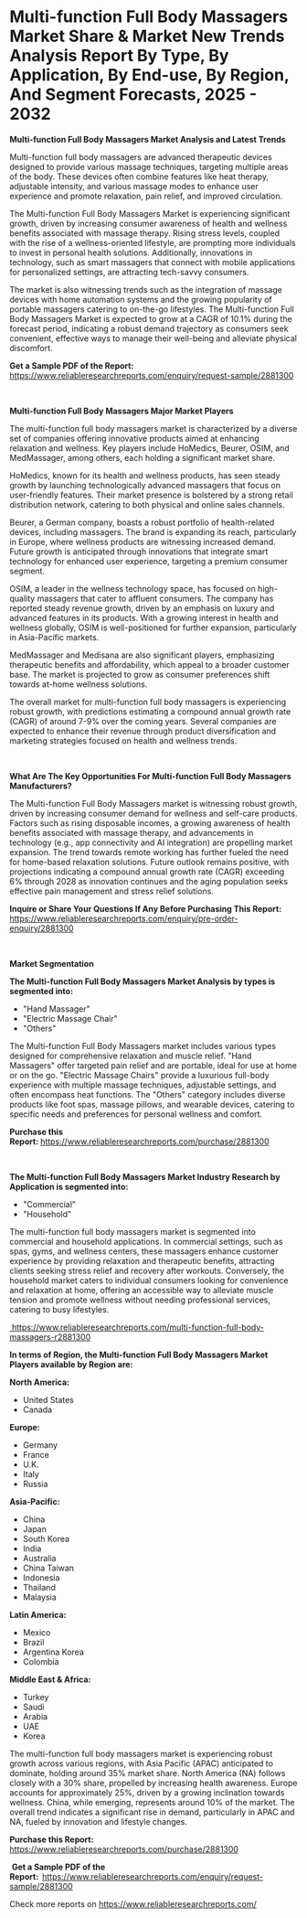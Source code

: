 <p><h1>Multi-function Full Body Massagers Market Share & Market New Trends Analysis Report By Type, By Application, By End-use, By Region, And Segment Forecasts, 2025 - 2032</h1></p><p><strong>Multi-function Full Body Massagers Market Analysis and Latest Trends</strong></p>
<p><p>Multi-function full body massagers are advanced therapeutic devices designed to provide various massage techniques, targeting multiple areas of the body. These devices often combine features like heat therapy, adjustable intensity, and various massage modes to enhance user experience and promote relaxation, pain relief, and improved circulation.</p><p>The Multi-function Full Body Massagers Market is experiencing significant growth, driven by increasing consumer awareness of health and wellness benefits associated with massage therapy. Rising stress levels, coupled with the rise of a wellness-oriented lifestyle, are prompting more individuals to invest in personal health solutions. Additionally, innovations in technology, such as smart massagers that connect with mobile applications for personalized settings, are attracting tech-savvy consumers.</p><p>The market is also witnessing trends such as the integration of massage devices with home automation systems and the growing popularity of portable massagers catering to on-the-go lifestyles. The Multi-function Full Body Massagers Market is expected to grow at a CAGR of 10.1% during the forecast period, indicating a robust demand trajectory as consumers seek convenient, effective ways to manage their well-being and alleviate physical discomfort.</p></p>
<p><strong>Get a Sample PDF of the Report:&nbsp;</strong> <a href="https://www.reliableresearchreports.com/enquiry/request-sample/2881300?utm_campaign=2734&utm_medium=2&utm_source=Github&utm_content=ia&utm_term=12032025&utm_id=multi-function-full-body-massagers">https://www.reliableresearchreports.com/enquiry/request-sample/2881300</a></p>
<p>&nbsp;</p>
<p><strong>Multi-function Full Body Massagers Major Market Players</strong></p>
<p><p>The multi-function full body massagers market is characterized by a diverse set of companies offering innovative products aimed at enhancing relaxation and wellness. Key players include HoMedics, Beurer, OSIM, and MedMassager, among others, each holding a significant market share.</p><p>HoMedics, known for its health and wellness products, has seen steady growth by launching technologically advanced massagers that focus on user-friendly features. Their market presence is bolstered by a strong retail distribution network, catering to both physical and online sales channels.</p><p>Beurer, a German company, boasts a robust portfolio of health-related devices, including massagers. The brand is expanding its reach, particularly in Europe, where wellness products are witnessing increased demand. Future growth is anticipated through innovations that integrate smart technology for enhanced user experience, targeting a premium consumer segment.</p><p>OSIM, a leader in the wellness technology space, has focused on high-quality massagers that cater to affluent consumers. The company has reported steady revenue growth, driven by an emphasis on luxury and advanced features in its products. With a growing interest in health and wellness globally, OSIM is well-positioned for further expansion, particularly in Asia-Pacific markets.</p><p>MedMassager and Medisana are also significant players, emphasizing therapeutic benefits and affordability, which appeal to a broader customer base. The market is projected to grow as consumer preferences shift towards at-home wellness solutions.</p><p>The overall market for multi-function full body massagers is experiencing robust growth, with predictions estimating a compound annual growth rate (CAGR) of around 7-9% over the coming years. Several companies are expected to enhance their revenue through product diversification and marketing strategies focused on health and wellness trends.</p></p>
<p>&nbsp;</p>
<p><strong>What Are The Key Opportunities For Multi-function Full Body Massagers Manufacturers?</strong></p>
<p><p>The Multi-function Full Body Massagers market is witnessing robust growth, driven by increasing consumer demand for wellness and self-care products. Factors such as rising disposable incomes, a growing awareness of health benefits associated with massage therapy, and advancements in technology (e.g., app connectivity and AI integration) are propelling market expansion. The trend towards remote working has further fueled the need for home-based relaxation solutions. Future outlook remains positive, with projections indicating a compound annual growth rate (CAGR) exceeding 6% through 2028 as innovation continues and the aging population seeks effective pain management and stress relief solutions.</p></p>
<p><strong>Inquire or Share Your Questions If Any Before Purchasing This Report:</strong> <a href="https://www.reliableresearchreports.com/enquiry/pre-order-enquiry/2881300?utm_campaign=2734&utm_medium=2&utm_source=Github&utm_content=ia&utm_term=12032025&utm_id=multi-function-full-body-massagers">https://www.reliableresearchreports.com/enquiry/pre-order-enquiry/2881300</a></p>
<p>&nbsp;</p>
<p><strong>Market Segmentation</strong></p>
<p><strong>The Multi-function Full Body Massagers Market Analysis by types is segmented into:</strong></p>
<p><ul><li>"Hand Massager"</li><li>"Electric Massage Chair"</li><li>"Others"</li></ul></p>
<p><p>The Multi-function Full Body Massagers market includes various types designed for comprehensive relaxation and muscle relief. "Hand Massagers" offer targeted pain relief and are portable, ideal for use at home or on the go. "Electric Massage Chairs" provide a luxurious full-body experience with multiple massage techniques, adjustable settings, and often encompass heat functions. The "Others" category includes diverse products like foot spas, massage pillows, and wearable devices, catering to specific needs and preferences for personal wellness and comfort.</p></p>
<p><strong>Purchase this Report:&nbsp;</strong><a href="https://www.reliableresearchreports.com/purchase/2881300?utm_campaign=2734&utm_medium=2&utm_source=Github&utm_content=ia&utm_term=12032025&utm_id=multi-function-full-body-massagers">https://www.reliableresearchreports.com/purchase/2881300</a></p>
<p>&nbsp;</p>
<p><strong>The Multi-function Full Body Massagers Market Industry Research by Application is segmented into:</strong></p>
<p><ul><li>"Commercial"</li><li>"Household"</li></ul></p>
<p><p>The multi-function full body massagers market is segmented into commercial and household applications. In commercial settings, such as spas, gyms, and wellness centers, these massagers enhance customer experience by providing relaxation and therapeutic benefits, attracting clients seeking stress relief and recovery after workouts. Conversely, the household market caters to individual consumers looking for convenience and relaxation at home, offering an accessible way to alleviate muscle tension and promote wellness without needing professional services, catering to busy lifestyles.</p></p>
<p><a href="https://www.reliableresearchreports.com/multi-function-full-body-massagers-r2881300?utm_campaign=2734&utm_medium=2&utm_source=Github&utm_content=ia&utm_term=12032025&utm_id=multi-function-full-body-massagers">&nbsp;https://www.reliableresearchreports.com/multi-function-full-body-massagers-r2881300</a></p>
<p><strong>In terms of Region, the Multi-function Full Body Massagers Market Players available by Region are:</strong></p>
<p>
    <p> <strong> North America: </strong>
        <ul>
            <li>United States</li>
            <li>Canada</li>
        </ul>
        </p> 
    <p> <strong> Europe: </strong>
        <ul>
            <li>Germany</li>
            <li>France</li>
            <li>U.K.</li>
            <li>Italy</li>
            <li>Russia</li>
        </ul>
        </p> 
    <p> <strong> Asia-Pacific: </strong>
        <ul>
            <li>China</li>
            <li>Japan</li>
            <li>South Korea</li>
            <li>India</li>
            <li>Australia</li>
            <li>China Taiwan</li>
            <li>Indonesia</li>
            <li>Thailand</li>
            <li>Malaysia</li>
        </ul>
        </p> 
    <p> <strong> Latin America: </strong>
        <ul>
            <li>Mexico</li>
            <li>Brazil</li>
            <li>Argentina Korea</li>
            <li>Colombia</li>
        </ul>
        </p> 
    <p> <strong> Middle East & Africa: </strong>
        <ul>
            <li>Turkey</li>
            <li>Saudi</li>
            <li>Arabia</li>
            <li>UAE</li>
            <li>Korea</li>
        </ul>
    </p>
    </p>
<p><p>The multi-function full body massagers market is experiencing robust growth across various regions, with Asia Pacific (APAC) anticipated to dominate, holding around 35% market share. North America (NA) follows closely with a 30% share, propelled by increasing health awareness. Europe accounts for approximately 25%, driven by a growing inclination towards wellness. China, while emerging, represents around 10% of the market. The overall trend indicates a significant rise in demand, particularly in APAC and NA, fueled by innovation and lifestyle changes.</p></p>
<p><strong>Purchase this Report: </strong><a href="https://www.reliableresearchreports.com/purchase/2881300?utm_campaign=2734&utm_medium=2&utm_source=Github&utm_content=ia&utm_term=12032025&utm_id=multi-function-full-body-massagers">https://www.reliableresearchreports.com/purchase/2881300</a></p>
<p>&nbsp;<strong>Get a Sample PDF of the Report:&nbsp;&nbsp;</strong><a href="https://www.reliableresearchreports.com/enquiry/request-sample/2881300?utm_campaign=2734&utm_medium=2&utm_source=Github&utm_content=ia&utm_term=12032025&utm_id=multi-function-full-body-massagers">https://www.reliableresearchreports.com/enquiry/request-sample/2881300</a></p>
<p><strong></strong></p>
<p>Check more reports on <a href="https://www.reliableresearchreports.com/?utm_campaign=2734&utm_medium=2&utm_source=Github&utm_content=ia&utm_term=12032025&utm_id=multi-function-full-body-massagers">https://www.reliableresearchreports.com/</a></p>